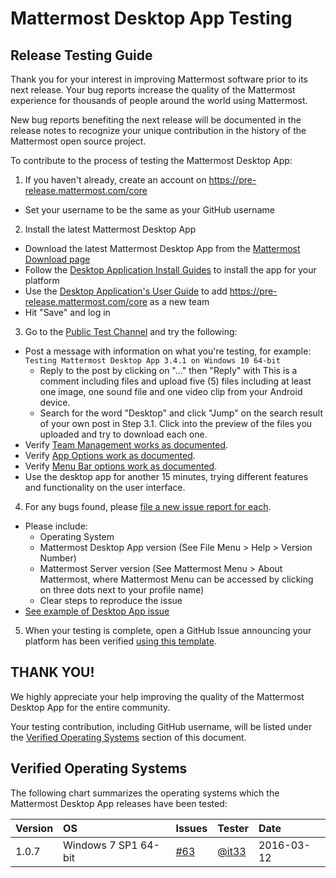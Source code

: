 # Mattermost Desktop App Testing

## Release Testing Guide

Thank you for your interest in improving Mattermost software prior to its next release. Your bug reports increase the quality of the Mattermost experience for thousands of people around the world using Mattermost. 

New bug reports benefiting the next release will be documented in the release notes to recognize your unique contribution in the history of the Mattermost open source project.

To contribute to the process of testing the Mattermost Desktop App:

1. If you haven't already, create an account on https://pre-release.mattermost.com/core
 - Set your username to be the same as your GitHub username

2. Install the latest Mattermost Desktop App
 - Download the latest Mattermost Desktop App from the [Mattermost Download page](https://about.mattermost.com/download/#mattermostApps)
 - Follow the [Desktop Application Install Guides](https://docs.mattermost.com/install/desktop.html) to install the app for your platform
 - Use the [Desktop Application's User Guide](https://docs.mattermost.com/help/apps/desktop-guide.html#id1) to add https://pre-release.mattermost.com/core as a new team
 - Hit "Save" and log in

3. Go to the [Public Test Channel](https://pre-release.mattermost.com/core/channels/public-test-channel) and try the following:
 - Post a message with information on what you're testing, for example: `Testing Mattermost Desktop App 3.4.1 on Windows 10 64-bit`
    - Reply to the post by clicking on "..." then "Reply" with This is a comment including files and upload five (5) files including at least one image, one sound file and one video clip from your Android device.
    - Search for the word "Desktop" and click "Jump" on the search result of your own post in Step 3.1. Click into the preview of the files you uploaded and try to download each one.
 - Verify [Team Management works as documented](https://docs.mattermost.com/help/apps/desktop-guide.html#id1).
 - Verify [App Options work as documented](https://docs.mattermost.com/help/apps/desktop-guide.html#id2).
 - Verify [Menu Bar options work as documented](https://docs.mattermost.com/help/apps/desktop-guide.html#id3).
 - Use the desktop app for another 15 minutes, trying different features and functionality on the user interface.

4. For any bugs found, please [file a new issue report for each](https://github.com/mattermost/desktop/issues/new).
 - Please include:
    - Operating System
    - Mattermost Desktop App version (See File Menu > Help > Version Number) 
    - Mattermost Server version (See Mattermost Menu > About Mattermost, where Mattermost Menu can be accessed by clicking on three dots next to your profile name) 
    - Clear steps to reproduce the issue
 - [See example of Desktop App issue](https://github.com/mattermost/desktop/issues/355)

5. When your testing is complete, open a GitHub Issue announcing your platform has been verified [using this template](https://github.com/mattermost/desktop/issues/70).

## THANK YOU!

We highly appreciate your help improving the quality of the Mattermost Desktop App for the entire community.

Your testing contribution, including GitHub username, will be listed under the [Verified Operating Systems](TESTING.md#verified-operation-systems) section of this document.

## Verified Operating Systems 

The following chart summarizes the operating systems which the Mattermost Desktop App releases have been tested:

| Version | OS | Issues | Tester | Date |
|:--- |:--- |:--- |:--- |:--- |
| 1.0.7 | Windows 7 SP1 64-bit | [#63](https://github.com/mattermost/desktop/issues/63) | [@it33](https://github.com/it33) | 2016-03-12 |
